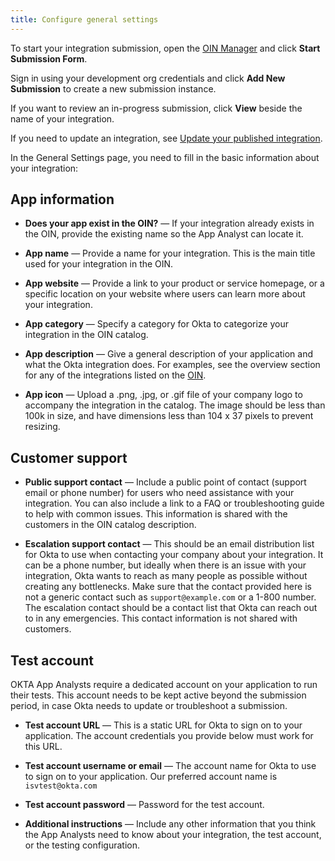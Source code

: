 ```yaml
---
title: Configure general settings
---
```


To start your integration submission, open the [OIN Manager](https://oinmanager.okta.com) and click **Start Submission Form**.

Sign in using your development org credentials and click **Add New Submission** to create a new submission instance.

If you want to review an in-progress submission, click **View** beside the name of your integration.

If you need to update an integration, see [Update your published integration](/docs/guides/submit-app/update-submission).

In the General Settings page, you need to fill in the basic information about your integration:

## App information

* **Does your app exist in the OIN?** &mdash; If your integration already exists in the OIN, provide the existing name so the App Analyst can locate it.

* **App name** &mdash; Provide a name for your integration. This is the main title used for your integration in the OIN.

* **App website** &mdash; Provide a link to your product or service homepage, or a specific location on your website where users can learn more about your integration.

* **App category** &mdash; Specify a category for Okta to categorize your integration in the OIN catalog.

* **App description** &mdash; Give a general description of your application and what the Okta integration does. For examples, see the overview section for any of the integrations listed on the [OIN](https://www.okta.com/integrations/).

* **App icon** &mdash; Upload a .png, .jpg, or .gif file of your company logo to accompany the integration in the catalog. The image should be less than 100k in size, and have dimensions less than 104 x 37 pixels to prevent resizing.

## Customer support

* **Public support contact** &mdash; Include a public point of contact (support email or phone number) for users who need assistance with your integration. You can also include a link to a FAQ or troubleshooting guide to help with common issues. This information is shared with the customers in the OIN catalog description.

* **Escalation support contact** &mdash; This should be an email distribution list for Okta to use when contacting your company about your integration. It can be a phone number, but ideally when there is an issue with your integration, Okta wants to reach as many people as possible without creating any bottlenecks. Make sure that the contact provided here is not a generic contact such as `support@example.com` or a 1-800 number. The escalation contact should be a contact list that Okta can reach out to in any emergencies. This contact information is not shared with customers.

## Test account

OKTA App Analysts require a dedicated account on your application to run their tests. This account needs to be kept active beyond the submission period, in case Okta needs to update or troubleshoot a submission.

* **Test account URL** &mdash; This is a static URL for Okta to sign on to your application. The account credentials you provide below must work for this URL.

* **Test account username or email** &mdash; The account name for Okta to use to sign on to your application. Our preferred account name is `isvtest@okta.com`

* **Test account password** &mdash; Password for the test account.

* **Additional instructions** &mdash; Include any other information that you think the App Analysts need to know about your integration, the test account, or the testing configuration.

<NextSectionLink/>

